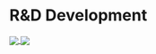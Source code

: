 # R&D Development

<a href="https://github.com/cy-research">
  <img align="center" src="https://github-readme-stats.vercel.app/api?username=cy-research&count_private=true&show_icons=true&theme=dark" />
</a>
<a href="https://github.com/cy-research">
  <img align="center" src="https://github-readme-stats.vercel.app/api/top-langs/?username=cy-research&theme=dark&hide=jupyter%20notebook" />
</a>

